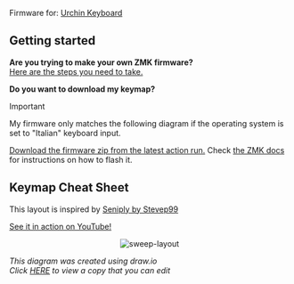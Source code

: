 Firmware for: [Urchin Keyboard](https://github.com/duckyb/urchin)

## Getting started

**Are you trying to make your own ZMK firmware?**  
[Here are the steps you need to take.](./GETTING_STARTED.md)

**Do you want to download my keymap?**  

> [!IMPORTANT]
> My firmware only matches the following diagram if the operating system is set to "Italian" keyboard input.

[Download the firmware zip from the latest action run.](https://github.com/duckyb/zmk-urchin/actions/workflows/build.yml?query=is%3Asuccess+branch%3Amaster) Check [the ZMK docs](https://zmk.dev/docs/user-setup#installing-the-firmware) for instructions on how to flash it.

## Keymap Cheat Sheet

This layout is inspired by [Seniply by Stevep99](https://stevep99.github.io/seniply/)

[See it in action on YouTube!](https://youtu.be/IZ83uU0ltaE)
<div align="center">
  
  ![sweep-layout](https://user-images.githubusercontent.com/27895007/185715593-69f9f981-ae17-4788-b2a8-d1360c65622a.svg)

</div>

*This diagram was created using draw.io*  
*Click [HERE](https://viewer.diagrams.net/?tags=%7B%7D&lightbox=1&highlight=0000ff&edit=_blank&layers=1&nav=1&title=my_urching_layout.drawio&dark=auto#R%3Cmxfile%3E%3Cdiagram%20id%3D%224sZqK0B1l8go1OKUgbZV%22%20name%3D%22Page-1%22%3E7V1dl9o40v4te8HZnTkHjiV%2FX0IDM5mkk7zpTXZmbua4wd3NhMYM0JP0e7G%2FfW2wjK2SPwDbpW65LxKwjQ16qkqPSo9KPf3q8ftPG2%2F9cB3M%2FWWPavPvPX3co5TYlIT%2FRUee4yPEoocj95vFPD52PHCz%2BH8%2FPqjFR58Wc3%2BbuXAXBMvdYp09OAtWK3%2B2yxzzNpvgW%2Fayu2CZferau4%2BfqB0P3My8pQ8u%2B89ivns4HHWofTz%2Bs7%2B4f9glv889nHn02MXxjbcP3jz4ljqkT3r61SYIdodXj9%2Bv%2FGXUeqxdDp%2Bb5pxNvtjGX%2B2qfOCvDx9s7e02GN8%2BvX3wR5O%2Fgt9%2F6sd3%2BdtbPsU%2F%2BP%2Fib7t7Zk3w7WGx82%2FW3ix6%2Fy3EuaePHnaPy%2FAdCV962%2FWh4e8W3%2F3wWaO7YLWLgSR2%2FH7qPS6WkQ188Tdzb%2BWxy%2BKnkPj9VbAMNvun6sPpyL3af3yxXKaO644%2BMaLjm%2BBpNY8euP80bA320%2FzNzv%2BeOhS3zk9%2B8OjvNs%2FhJeysGSPFbFWPQf52BN6IL3lIYc6OebGp3Sd3PqIRvogBOQEcCsD5j7rguBw4hOKCowNwJsqCQ%2FUsOC6y4xgAm0%2FqYmNL5jgmAOffyoKjEw4cRhawwLEAOENlwQF8wEYOazYA50ZdcHg%2BYCKHNQeAM1YWHJ4PoDNpF4AzVRccnhBgew7rA1Po%2FKQsOoARWMiMgMAUwe%2FKosNTgpATIKMDcwS%2FqosOzwlc7MgGkwRXyqIDSAE2nSYwTfBFXXR4VoDuOzBPMFIWHZ4VUA2bFcBEQY9ay%2FCxo%2B3aW2VQsv56iuY4RrNDSw3Dk5v7238RO0Q4fLpGHPbCdX%2FYtxf7RPjqPvr%2FZj1jdw%2B%2F7eEBhzMXW8Qm2Hm7RbCKzpsXWEiOJWx3m%2BCrnzpjTbXwD9rU3f6vEc%2FmekVqWMi2A%2FMYpbYTtVb%2FLsYhsqDwlPcYgRtfsPXvAz88%2FrQI%2F%2FEfgz8X%2FBUHG%2BOPeuv1MvrcwThP%2Bugq2AWln4w%2BrO2%2F%2FXZvVdF317X1d6Gds2aIrs9vhio3mtCeY%2FeGdsptDjfNPqhBb9KZkcfelLw%2FPd7qWhgALehl0%2BnIsa6AzwCfG9vuaO9zdURi3cl6k2UgexNMPP2mbD9p2Fl00PPpBGaePiuLjkk4dLCnoph1pNB5oy46ZhYd7ElcChNPH9QFx5XNdWDi6aOy6FgcKUCf76Aw8fSzsugAUoCdUqcw8fSLsugAUoA9HUVh4umtuuiYskU2mHh6py46PCtA9x3VUzuUFmVkrnrDxlIvL9WGAXfCnhaiMKHyXll0eO6EPvFAYULlWll0AHfCnrTTYUKlJ%2F2UtzXUtOm0FfaEHdt0mFMZqIsOz57QvQfmVNRiTzpjT4cT3%2BJGj04Z8QSOkFdZvZHZ8apiXoUuVaOGCcDw5%2Fc%2Ba7Vgs3sI7oOVt5wcj3LtcrzmXRCs44N%2F%2BrvdcwyR9xSaXgZQ%2F%2Fti92v4WhuY8bvfUmfGUWtp7M0ze7MKf3DqQ9Hb39Lnjh%2Fbv2OfK7KN2IQMaBuWq1lTtyeYuCSjIQntu8AetsHTZuYXxZQ417TzNvf%2BruBCpv%2BJICm0r42%2F9HaLv%2F3M96g%2FFsIM5l4FcqE3pyao%2B%2FwM9Ytyb4NXomLPQ%2BswqXnz%2FFgrYDUKdMitR3wq8jlNsybDKYS4OYGOwfEQdIGODjOgrHe9Zf1qiJSf6nJvc%2FvbY3NF7lYCf4UAakNo8vUh06lliUCOztSmCNGcgZkB0II9bVLPIA2g3hiAMEk6XV0ePOuJldP9n4Doa0OXwFgJsKNj26oLO17Pb7ABNZrrwQRqXxLc8PX8uqsjowNTgyw8qogPr%2BjXbWzvgcnBf6iLji2Z9xiC5KCpbtEMXtNvaAQZH5gcVCv9RJ2z0k%2FDcW806dJPJczKRO4bDFFyFWak5MKnueQ3z60MHbt3gAmfnin71FF73Ap9ZGLA%2FM5kK8uYEp9d4fuPIGnDhI7S4tNcfAPsysBmV2esmHxV7EovlEbZveGw41AlHMrF7gME8j5b9j66RQ5lY%2FcBMD%2F1X8nRaZFBoY9AYHaqZ8jeQ7fIoLC9h0XbFyVeazE%2F5SAzKGoSAEabApLeUT5yFJOUCUh6afnIUU1Sr4CEDN2oZQXVJtiZXHsoF5DEvLVUQEKcmB3UpyDZf3S42XjPqQvWwWK126bu%2FDE6cLRbMDBz0pZXdrkb1505Gurh%2BUezTX5IJUv%2B%2FeHB%2B%2Fom%2BPJ0tx06t7%2FcOl80s0%2BY0g%2FfkqsKoU6z49nT5u9kzv9822MOX2p7TLGAbHqh9WSMybRIoe3B67XC6zlGc%2BLlDq3VsgsRS1dt2itFLuxE6yrTU5twpPEyPSbF1ms6LmaQIr0zultSe3crsprc4k5jWxvZl%2Bk1TbtiyKOOI0XMs%2FkkRVl%2Fy1fVpnq9Pa64WamA259WrywaXEcJMT2uVkbpD6k816vJ0p1SUqqt2lEXhPhEtplXOyq%2FWlT9IypOkm%2BynD3aiFcw58aKEyg44uUXO6IrMkw459YzZc%2BHN7hgi1vuiK5oMuGc24%2BSo9NeqQh0NaApmnGT3XvaKxaB7z1wNun6JllosGHE4lqWosx5wvWxo2m2DiADxGJoappRk3CdX92HLg8x4dTTvyTBrf2OChAJbPGBKZh6YqOB5QuYY2%2BPU6DreJhmJwOVurvV8KwCPdBZQpV0MlhWFSZXNjc6I%2BHzqhI5XSWqizkVtmDEEqRnFMYHsCpsQYIlSM%2FYsuPTIpXCFvRYMD3zh%2BTotEik0KMbTM%2BoK4YD%2FAndd1Sv5NnVomqQWWEL2S3BQv6apoN5o%2Fg0XO5amDJto5oRxn47fJ2jNudMxdo9Vh%2F29ZYxy6j3YBqbaho1i9AtFblYcTqyXFPKYJSkKpkF86jXkzGcs3j%2F%2BfKitLVVvqo2i5HACkXE%2B7%2FozIM3D74xu%2Fjq72YP8Zused8vve22VyL%2BPL8%2BFroyzhalaLn6WPvaZ1jlsc6qdcZsRoM2k4hoakATlsvSDcgG2q2XRTQ4Fhn9W3K6Fu0jKRjIC0DWNNetBzx%2BRaLFRKt4e8cLJpGfdpcLjl8q1ebXJFoWssaMaJBrf1G3phkvyrdMdA%2BCnOaLyjoZfkUQvgcRyDfUlZnxyxIt7EwZIaIZYSR0Km1DPffvvKdko2ERmo2XMrB17LDHNlDsUKtOJmwNPRSKFOsdasUUA52kE8FEaYdaMe2QwNdEZcDxlGiyAscTEpugExKR8F1RugiIh40eDEUzq6qiwxMM7BVxhIhmBhVFhycSEpB2kY5dVXR4woDuO0y%2Fo6xmhOYunt7%2F5E4TUkSbzPZok3hi39EBGF1RHpGbv7CqPHwZnHhpgkRVc5ImbUGPxG3c1JQeqc4qPfs%2FGJtOrtKT0S%2BkRQoZLUMdXTNPa10Xu2sWZTu7%2BiewC39t9U9k0vLx9U8c7C1JCYXp5Hqnpo0XxMj49TX4M2tUlDeuMqA4%2BjOxc%2Fy5MT9Ow18m2pIJfn75Dv68N4UJaKi9VWW8xK%2FfwReO0HN3NKjgnW7nncULhCTwzi6PnbvABX%2FKlYry2PW6z0vmNviTdBSmstWtvMdzD%2FzJb5YFSsEj%2B2ZxLXIP9PCmw4SZpS48rnTec0a66VWlkbrqK5dSKPzJZh0mh9QtUAAIVIvTdTnwwOQQ3B9GFXgAgUIXA%2BgweaPu%2BJAnUBIEN5i8gdPfysDDEyh87%2BnKr3TlVxqjVugaWL0BlWXLxVAapFqcZBl9mpSaqMoo9voEZRTp1b0PkAEtI3%2FbPTIakgktsoZylZVetUYKc2bsfYA4zUuZzIq%2FXrd0zlCbEFrpMOu6r9RRY%2BypUfmUt3lNYl%2F5FT3qj0o8R0LXNLE7Z4vxvAkpwvT95%2BvR5BOAtZFiK8XrlLz8sjrTqDJHAeg1gAaLrVgU9v0tF1sR7jqkKDXjlye56NRMtOeQsuhwfZSLPi4U7DikLDq8UttFT6oIdxxSFR1%2BY2V83%2BkEK7mrb1z0dL6o2H2d6JyiVpF1qTnPFoiGLgIU1cBX1al4ukA0ih3zBCXwlYWH5wtEI%2Bje0xGGXMIgg%2Fc0zBheQ5%2FEMwmiYW%2F9RIT1eRX1Kl63gU%2F0bCjdm3bCDXmGSTaF%2BKjrP7xyAz%2FJYMOB0rSTbkjkP3BENFVX2c9rD%2FAT3HY3JMpnB9h7ghMbjoimCi%2B84NmBgx7d8oVpUWv1coVpFRZ9Tq2UcutwtwaUWy9p2RpgH%2FjREyq3pra6%2FsmzD3z%2FhAKXqbqL5nn2IUHKz2k4OfEacko8LZEgp%2BQIshausn7F8xIJcrWOIG3BnF1FhEz5Ip8gcUEUzvy58vmQIHXB9slQECHIHtCn250GkhevduEE0dz2Vk7k1JSFHKHNlRMDjeq94%2BoJbeBStn1szgqK8M1Hf7MIf76%2F6Qnqxp67xKKRNRJOnCzCWiMBFjWYYFEDZ1mHbxp%2F6mhc8Ea8KSebgLE7HVoH3OnSZRvJg%2BRat%2BGcUWuMq19KTVa4NPVCXCM3u3lrY1t2t1Aj9%2BSVIpkauXNv%2B5CcabJgLr%2B4hGgsj4HX08JE53Q1A%2FgjLCmxNM8lcJwenqFj22p%2FSYmroS8pcRtOqpzimLImVaB4FH1E6IrKnnewFa9BQU8xuzDT0qFWtjYFfeLGlWjVnbSo8WtW8H1NInm9rKiBtSzoIga3k3Uf%2By%2BDZmmHiR8Ku4VgR3gcHh50AZ3bQHGYlwpPUjQtgQddf8rqPnTw0KicgmTeQzWJhsLY8OgaDw%2F26geqSTTkxYYHUAMLOyNBmcF08IioAfZwiGoSDWKx4YHUAJtYU02i0So6PIAa4HtPt%2FKhgBpgZw2o1mUNCqgBtvSGal3WIJ8aWNjaNap1WYN8aiABse6yBvnUAN97SJc1yKcGFvbqA0pg1uCwj%2FeFEDWwYXdqAihnu%2B6SHYeTzbvr8DTQT2HriijTUzek4G1awLsKVj7AMKMTq8MD%2BUpNVotC3hzYusxDankWBw9%2BWpV0mYfU4iweHvRJCdJlHvKl3ehTemF87eDJk%2FDL4D1d5iG1JouHBz3rTbrMQwE1QE%2Brki7zUEAN0CclaJd5KKAG6MGNwsyDuvAAaoDvPQ1kE14qPIAa4Ge9aZc1yKcG%2BGlV2mUN8qkB%2FqQE7bIG%2BdRAguDWZQ3yqYEE3tNlDQqoAbqchL6cLXCFxQXiiSC4reH%2BD4CIVFcAyIjQJ5KoKB3RVbJ4PZUs%2BEiDPuPMYl9aPBC%2B2gVB%2BH14K0CoZxFtgzoV7qMcnXFdaCP11rPQuHoWxEQvaEF1WPO6xbpRcTmnSntuV7ABQ%2BTlrivGfDp1tGL5R9NFnCg%2FEkpqtpbUXjrjTjn1oOqqmxR2gJh2RHrp2mMllcdYYbHkTbXCYufZ39VVnv0lZ5KyZ4UctLRIGTXiLEdpkTLDqtu%2BL4tBBkxeXXnrLeMTtxtGJd4Fs6%2FAzMLwu%2BMYxHJxH7GFWdiGUXG5URSkFzNvOYxPPC7m870BirqdbMeU6dxz%2B%2FOqtgFpbZ651NDhcAQhKX2Fxg%2B6HZ97%2BesOErjw4IFZsD%2FUxYcXdFILO88i2PT5GsbIz2tlMQOrESh68kWwFfTNbLkRwBaoCxu%2FSkECV4M5s%2BuRursDgYUK1MaeUTM7sU0%2Bl9DRhZ4WTAUJ%2Bqp3%2Ft1OXdR4hqFr2GHPghocAWrjlbKYQYaBztpZ51mM2afomyiLGk8wJPC0Tq%2BTzy50gs0uLJipuFkt1tCvbvylsrhB2oEuIrU6IU8Bv0BfX2J1Qp58KiEBaRclKzbLjgEWcgl8rxIlK9TdCBzSCfRFwxZMVnRVFao4G%2BjCWE1YNChtmNg4VVVlOActlc40VfQgqdIiHPp3MV7R1eEtvMfICOIbbf37ILQa7WkR%2FuM%2FBn8u%2BCsOd%2BSPeuv1Mvrc4Yuc9NFVsAtKP3n89sfNt3UtZ%2FPt3oT2HLs3tFvQizWtTdzb%2B8ixrkSeMLbd0d4TZJCLgUoXBsEWKNow2%2FQOco2rd2%2BV7crAShb8vLtdKd2kMmhgfQv%2BdJYNs02fOtAKV73gTx3bMAf1ZrVVFyFe7yyBW8Fs01jhfCBY%2B4I%2FOWKfsZvn62LhtIiFW70IoWZY%2BEu1YsC58GcjbNECu86KU1asd1ZcQkLxpzxt0TrEzopTVkw6Ky5j5fiM4oxVlWpZMe2suGTkgh%2BL2eowZa2YFlrxVW846qy4ZHSHP1%2FtwATyz%2BG9lYUIDl3QZz7ZBN7JgeboqsTIcdWP3n2ukx5zmxc8oLZvOn7fRZOy8Qm6jMIRSTKVM9XPHztTLRmESNDxwamByWquLkKAYOMHE5EQVSWCnQwTDye%2Bxa0enTJieVDOADJaZ9dFoGLqjS60dhpQ8jZUVAyBh%2FPCeHytjXPGFEJXDOzlFgPDF0o6AlXyh883k%2FBu1x%2B%2BTIAhNFIPLAvm3NE0WxeBOTS1sFuCZpHU%2F8qaz%2BWACYqBJQXq2ygG9vvDg%2Ff1TfDl6W47dG5%2FuXW%2BaGafOLjFwHpVS4GdW8IpqbRU6HbllZbcOL6XVlpi1dVqriQ23Gy859QF66is1zZ1Z648GM8fSDylnVdOjLs%2BTuIcTevw%2FKOh1VFAjLXpq9DI56viC3qLJjsIvhgU0dCrRbpn5Fs6JT0YML08JX0eIU%2BU9CUrTBJdfR39sO5wftFi3V5hJwxp09Vuc7mosKmKzVrIkS05sDS4RF2yihsLSkEF5t8uBrJBHxRuuVoDMK7F8w9z0F6CTgiNoFTxZxWhIZoGiAE6NnBa942a2BhZbFyKDg0k6R%2FUhMaRz20gn%2F6oJDaEctjo%2BH4DJ%2Bx%2BVhEbwARMfCYAZ%2Bp%2BUREayAQM%2FJAGZ5mkXqLYGhOQIaTBGaV3amLDUwEJ%2FEb1pRavUt7bHmGy8aMLTJ28VxEbQJhcdMLEbpytAKEeNJAwOeiBnwlPBIH%2FVhj1z9d47D%2BUxNDblxBAo00Dh%2FEWYC1wNPwoKthYpylz%2BKMzhkJSKEFsEO2%2BoxIpVEyS2hpdpAQ%2F0MFEwV6DeCE6tYkNK2xnm%2BgJOWwTBWL93JKLUdQg6DjCpILMs9%2FV%2Fa7RiW%2BX02sluw5hwWjCIQKAcPvgraOXd0v%2F%2B3CziVRQI381j1%2BOZ5EYajHL4sptzce3qW5r2tVVQT%2Bf29al%2BrxUS5qClmTHLtwQ1OaXGtku88hTdwR1eMEXvFXOlqD54sILNg0Vm4lg%2Fe6Hd2NgKhE677xbf8l5eeVtHjd%2ByAK82%2F39IsuJf1J4c3PUM8dCyyg2bN43Iz6yWoVBJ35KL1bz5vpsXxvoDvPTGCO9FiOi2Zv2iZW9Q3B3t%2FUv3QRW3Dr5i57Ew427ILTleX9P5fre%2FM%2BnbczH4hia0Dw4IiE01v5peZK%2FYxSHVJDoGSoYf7PDkzeP3jJ17m9vs%2FDC%2F0Ob8nZPoSWVXDeLdi4Flyz9XWij%2FZA7zhare3g%2B2KwfvFX8QXo4Fm1s2o%2BNfLi%2Fx90udWYRhsJV3F5MIXg4s9uEtwrb9pFvzDCKBd%2ByD%2FkWbObZr5XcK2TIt18X4e2iex6CbT%2BOg5nr9p3x%2Fh6CNrz1Zl%2Fv93G7X31wefgZc38WbPbddn%2F3sJh9Xfnb%2BLsvVovdgj2BvzYFZuF1qa%2BTvg6sZQlDytfnSqPbbJdfwlGyvVeC0cVkIIwqA1aYsEAIx3w13YtRpyE%2BEA6HBZFB6hL1jSV0WVnPZ8bBCC5XI5qgopEJO2GJsGk4dUOyCOlue0U0xAgRSKd%2FlBmf5jLuJgeN3d6W1jnQQArbo2qmhTRXOr%2FJnw2JWqpy7QxICq5vzivncUbhDsHDv5Q8PDyc%2FX0KWiPRuX6WoIcKOBnzg8zQNNrLAhpkYNMgIpweOcwqSO9G7TIiQ0eP7KJMw1RmhFrjRBIEOmHR9aQTUxEjVzoHUr2keKcQvIhNmehBRpBRYk9TCxxApRx0KiXIKNldRumIUIu7eIkRojCj9IfM%2BLTHntADG4UZJSXDGiRN%2BF6Tn09SgzR1CrqG6JSLHnXylcKHVGK5WJjYbGreYS9cVywW%2FjQYLndNZStfudaLSR1j0zFbLHWbYzr5uuIGTOd6Mk7n2A8H33%2B%2BbsOamq43mScNtfZ%2FPa5cWKZEWNYC05XE6rA5ric2KbK%2BkFBR%2Fo9DuhMYQm0YV3XfcDiEqqoL%2B2bJjdC1hYTCLKTk4sKjVUusLuzTzE1bVBcSQYGT6WomCYGc7v%2FOogd0bFt10YM%2B5faAwZ8OENQ%2B6UsCWqusv8%2BXVcUXSAhqn7DOVDVwCKeXx5cWCYqf%2FENNaEzp%2FEYwe2bCkuZKgMNTSnQ9a1f8xDkrSzcc90aTLktXQKXQ5wYEVVF6jNfLCU6jE2uAUeHrKgTFUXrmlcwItcao8EciBpxam2xlGUDicioJPIcCcP4pMzTNRjZAq9D1sQW1ZNSgVcUbn9u94bAjTwXkCX2KU1z%2F5oD74V%2BZgWqZSKFrLQyYmvqvzPi0R6PQRyGCYjuKSi8hjcL3G5GwW9EBCJjtROdQ%2BampBqQSh%2B3TGpdF1KmKEO0mlKeKyNlSrRbL4bpDfMGDIcr8KMW%2BczdBa86BRPurZb3oJW27dtzLtIJzJZK1%2Bp0r3k1SHgGbCTMPXdmiwyVd2aKubFE2WDVXtqhc19puzSJLlC%2Fgmi4ykXX1X3%2ByjssysttTWoKpbyoIlmznwQZapUJpx9O28s4mOXRHnxj2vtte7bzFKtLejVknKBpKQJEmuwPEpQTocmNFa3azgjGe1OxVm5eDB6fZ2dmBlf3jdlAfGKZ2%2FGO6sxRmxOLuYEAM7QE1G0OxsECiiM%2ByY%2Fm1XRqoui6M8Xl%2Bmmc4vIHhmQUZ2LZjWMTU9%2F9aFPLNgWML%2BpbU4QZsQVgloYB1lg19Dsf6naEUrLsa6Jk%2FyhuKlYofGhEM%2BjEMJb9UwyWG8mNnKOdGFKoNDCeqqGw4dvSvKCOPYSj52cVLDGVfWKczlfyYwtlK1lTIQKOGm%2Fw5gi3JB3qOregNGoslSiheOklQlSsmZyAupy%2BmtUimxW2BUoIpj9LNSxobONoVhki7KOtyv18%2FdNr4qJ1GpY6Z0GDWrsJN25Oi8pmmbWwYZItIU8tjcmpkV0PamiZoGFZ7sqV2qTA8bNfkSvA7aahNBEPtBtuywtrSk4ba%2Bc2W19ANNKd4ASgMlSKztRtrahG1FboztxDbOW253Ok%2BrnE%2BLgx%2BLfu4iN616ONVACiBuXr%2FA9u63RhQgR01HANaaW45woBToVevvnI%2Feud%2FX%2Bx%2BjZGJXv%2BWOj7%2BnjoxfmZvVuFP%2BTX9JvpM1LPHb48f279jn5s9bf5OjCA3Ih3W1R8O%2FfXhg6293Qbj26e3D%2F5o8lfw%2B099yvj4YeF8wZVszaYkFQX62kDTDMe1DWo7eug41CFZQk4MXR8QgxLdtKhu69wjqpYc0LWB66azM5mHsEnls%2BsP5D0U%2FJSSLyn6VkfnODz%2F6Cp1LIt3KnSir917mMm9NO%2Fh6ZjNqxyqege%2FTbTlcjdqyCFsIqFDVCBKJzoEM29ymnmDXj%2FZzDFj%2BIm%2FDVyTpHwufO9YxX4XvvnobxZhmxXkuiq7EQslpW7EUhySuJHJ1VNL4vTJfmRye5vqVjN%2BZPPb85X1LPwHdCtzfUOu5Iq2N6mlbyGn9y0nOl%2FGxfI98QJ3oVU5m2Tu0tf5MK7pZ%2FY7YczI3sq9uBJURYex475TMoeh5Q7TFSaDaDn8AiQ%2B7lY1SJcX%2FVtUun1PiQvXUspemywxbIlrk2UnLGopTRa%2B3QTRFOnx8o23frgO5hEok%2F8B%3C%2Fdiagram%3E%3C%2Fmxfile%3E) to view a copy that you can edit*

